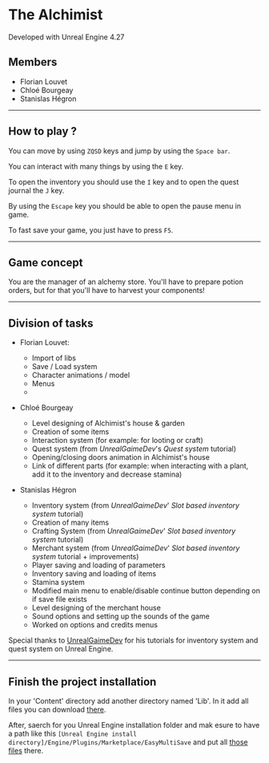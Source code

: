 # The Alchimist

  Developed with Unreal Engine 4.27

## Members

- Florian Louvet
- Chloé Bourgeay
- Stanislas Hégron

---

## How to play ?

You can move by using `ZQSD` keys and jump by using the `Space bar`.

You can interact with many things by using the `E` key.

To open the inventory you should use the `I` key and to open the quest journal the `J` key.

By using the `Escape` key you should be able to open the pause menu in game.

To fast save your game, you just have to press `F5`.

---

## Game concept

You are the manager of an alchemy store. You'll have to prepare potion orders, but for that you'll have to harvest your components!

---

## Division of tasks

- Florian Louvet:

  - Import of libs
  - Save / Load system
  - Character animations / model
  - Menus
  - 

- Chloé Bourgeay

  - Level designing of Alchimist's house & garden
  - Creation of some items
  - Interaction system (for example: for looting or craft)
  - Quest system (from _UnrealGaimeDev_'s _Quest system_ tutorial)
  - Opening/closing doors animation in Alchimist's house
  - Link of different parts (for example: when interacting with a plant, add it to the inventory and decrease stamina)

- Stanislas Hégron

  - Inventory system (from _UnrealGaimeDev_' _Slot based inventory system_ tutorial)
  - Creation of many items
  - Crafting System (from _UnrealGaimeDev_' _Slot based inventory system_ tutorial)
  - Merchant system (from _UnrealGaimeDev_' _Slot based inventory system_ tutorial + improvements)
  - Player saving and loading of parameters
  - Inventory saving and loading of items
  - Stamina system
  - Modified main menu to enable/disable continue button depending on if save file exists
  - Level designing of the merchant house
  - Sound options and setting up the sounds of the game
  - Worked on options and credits menus

Special thanks to [UnrealGaimeDev](https://www.youtube.com/channel/UCRnPBe1tJpXA0lccx_U1mww) for his tutorials for inventory system and quest system on Unreal Engine.

---

## Finish the project installation

In your 'Content' directory add another directory named 'Lib'. In it add all files you can download [there](https://epitechfr-my.sharepoint.com/:f:/g/personal/florian_louvet_epitech_eu/EuqH0NGe3_hHmevo7ol5SScBdtyyE3qPoJ12CCB6Op5KkQ?e=Yumrp4).

After, saerch for you Unreal Engine installation folder and mak esure to have a path like this `[Unreal Engine install directory]/Engine/Plugins/Marketplace/EasyMultiSave` and put all [those files](https://epitechfr-my.sharepoint.com/personal/florian_louvet_epitech_eu/_layouts/15/onedrive.aspx?originalPath=aHR0cHM6Ly9lcGl0ZWNoZnItbXkuc2hhcmVwb2ludC5jb20vOmY6L2cvcGVyc29uYWwvZmxvcmlhbl9sb3V2ZXRfZXBpdGVjaF9ldS9FbFQ5eU1nemJiSkdvMFRMNEhycVo1NEItalRwQlBiOHhIZjNoSVFLYmgzVkJnP3J0aW1lPVR5WDZGMkNQMlVn&id=%2Fpersonal%2Fflorian%5Flouvet%5Fepitech%5Feu%2FDocuments%2FPlugins%2FMarketplace%2FEasyMultiSave) there.

